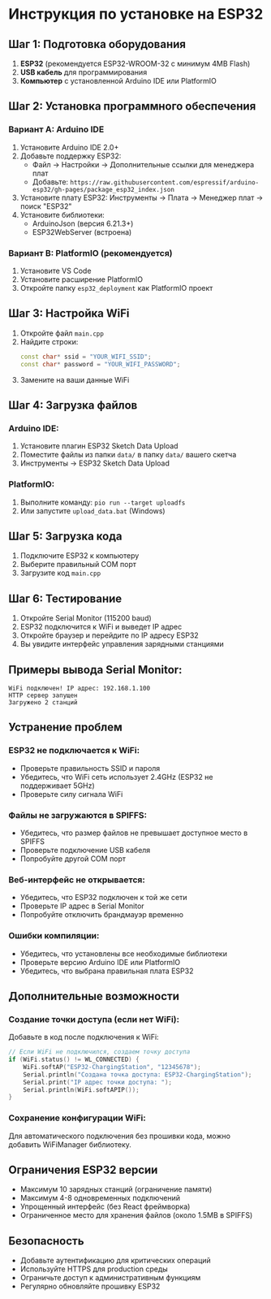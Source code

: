 # Инструкция по установке на ESP32

## Шаг 1: Подготовка оборудования

1. **ESP32** (рекомендуется ESP32-WROOM-32 с минимум 4MB Flash)
2. **USB кабель** для программирования
3. **Компьютер** с установленной Arduino IDE или PlatformIO

## Шаг 2: Установка программного обеспечения

### Вариант A: Arduino IDE
1. Установите Arduino IDE 2.0+
2. Добавьте поддержку ESP32:
   - Файл → Настройки → Дополнительные ссылки для менеджера плат
   - Добавьте: `https://raw.githubusercontent.com/espressif/arduino-esp32/gh-pages/package_esp32_index.json`
3. Установите плату ESP32: Инструменты → Плата → Менеджер плат → поиск "ESP32"
4. Установите библиотеки:
   - ArduinoJson (версия 6.21.3+)
   - ESP32WebServer (встроена)

### Вариант B: PlatformIO (рекомендуется)
1. Установите VS Code
2. Установите расширение PlatformIO
3. Откройте папку `esp32_deployment` как PlatformIO проект

## Шаг 3: Настройка WiFi

1. Откройте файл `main.cpp`
2. Найдите строки:
   ```cpp
   const char* ssid = "YOUR_WIFI_SSID";
   const char* password = "YOUR_WIFI_PASSWORD";
   ```
3. Замените на ваши данные WiFi

## Шаг 4: Загрузка файлов

### Arduino IDE:
1. Установите плагин ESP32 Sketch Data Upload
2. Поместите файлы из папки `data/` в папку `data/` вашего скетча
3. Инструменты → ESP32 Sketch Data Upload

### PlatformIO:
1. Выполните команду: `pio run --target uploadfs`
2. Или запустите `upload_data.bat` (Windows)

## Шаг 5: Загрузка кода

1. Подключите ESP32 к компьютеру
2. Выберите правильный COM порт
3. Загрузите код `main.cpp`

## Шаг 6: Тестирование

1. Откройте Serial Monitor (115200 baud)
2. ESP32 подключится к WiFi и выведет IP адрес
3. Откройте браузер и перейдите по IP адресу ESP32
4. Вы увидите интерфейс управления зарядными станциями

## Примеры вывода Serial Monitor:

```
WiFi подключен! IP адрес: 192.168.1.100
HTTP сервер запущен
Загружено 2 станций
```

## Устранение проблем

### ESP32 не подключается к WiFi:
- Проверьте правильность SSID и пароля
- Убедитесь, что WiFi сеть использует 2.4GHz (ESP32 не поддерживает 5GHz)
- Проверьте силу сигнала WiFi

### Файлы не загружаются в SPIFFS:
- Убедитесь, что размер файлов не превышает доступное место в SPIFFS
- Проверьте подключение USB кабеля
- Попробуйте другой COM порт

### Веб-интерфейс не открывается:
- Убедитесь, что ESP32 подключен к той же сети
- Проверьте IP адрес в Serial Monitor
- Попробуйте отключить брандмауэр временно

### Ошибки компиляции:
- Убедитесь, что установлены все необходимые библиотеки
- Проверьте версию Arduino IDE или PlatformIO
- Убедитесь, что выбрана правильная плата ESP32

## Дополнительные возможности

### Создание точки доступа (если нет WiFi):
Добавьте в код после подключения к WiFi:
```cpp
// Если WiFi не подключился, создаем точку доступа
if (WiFi.status() != WL_CONNECTED) {
    WiFi.softAP("ESP32-ChargingStation", "12345678");
    Serial.println("Создана точка доступа: ESP32-ChargingStation");
    Serial.print("IP адрес точки доступа: ");
    Serial.println(WiFi.softAPIP());
}
```

### Сохранение конфигурации WiFi:
Для автоматического подключения без прошивки кода, можно добавить WiFiManager библиотеку.

## Ограничения ESP32 версии

- Максимум 10 зарядных станций (ограничение памяти)
- Максимум 4-8 одновременных подключений
- Упрощенный интерфейс (без React фреймворка)
- Ограниченное место для хранения файлов (около 1.5MB в SPIFFS)

## Безопасность

- Добавьте аутентификацию для критических операций
- Используйте HTTPS для production среды
- Ограничьте доступ к административным функциям
- Регулярно обновляйте прошивку ESP32